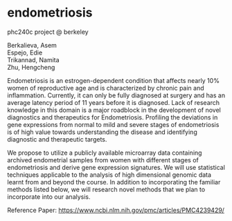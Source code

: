 # endometriosis
phc240c project @ berkeley

Berkalieva, Asem
<br>
Espejo, Edie
<br>
Trikannad, Namita
<br>
Zhu, Hengcheng

Endometriosis is an estrogen-dependent condition that affects nearly 10% women of reproductive age and is characterized by chronic pain and inflammation. Currently, it can only be fully diagnosed at surgery and has an average latency period of 11 years before it is diagnosed. Lack of research knowledge in this domain is a major roadblock in the development of novel diagnostics and therapeutics for Endometriosis. Profiling the deviations in gene expressions from normal to mild and severe stages of endometriosis is of high value towards understanding the disease and identifying diagnostic and therapeutic targets.

We propose to utilize a publicly available microarray data containing archived endometrial samples from women with different stages of endometriosis and derive gene expression signatures.  We will use statistical techniques applicable to the analysis of high dimensional genomic data learnt from and beyond the course. In addition to incorporating the familiar methods listed below, we will research novel methods that we plan to incorporate into our analysis.

Reference Paper: https://www.ncbi.nlm.nih.gov/pmc/articles/PMC4239429/
